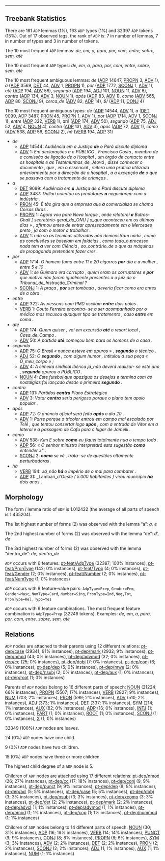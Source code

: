 

--------------------------------------------------------------------------------

## Treebank Statistics

There are 161 `ADP` lemmas (1%), 163 `ADP` types (1%) and 32397 `ADP` tokens (15%).
Out of 17 observed tags, the rank of `ADP` is: 7 in number of lemmas, 7 in number of types and 3 in number of tokens.

The 10 most frequent `ADP` lemmas: _de, em, a, para, por, com, entre, sobre, sem, até_

The 10 most frequent `ADP` types:  _de, em, a, para, por, com, entre, sobre, sem, até_

The 10 most frequent ambiguous lemmas: _de_ ([ADP]() 14647, [PROPN]() 3, [ADV]() 1), _a_ ([ADP]() 3569, [DET]() 44, [ADV]() 1, [PROPN]() 1), _por_ ([ADP]() 1772, [SCONJ]() 1, [ADV]() 1), _até_ ([ADP]() 194, [ADV]() 58), _segundo_ ([ADP]() 194, [ADJ]() 101, [NOUN]() 11, [ADV]() 6), _contra_ ([ADP]() 134, [ADV]() 3, [NOUN]() 1), _após_ ([ADP]() 83, [ADV]() 1), _como_ ([ADV]() 565, [ADP]() 80, [SCONJ]() 9), _cerca_de_ ([ADV]() 82, [ADP]() 14), _$/_ ([ADP]() 11, [CONJ]() 4)

The 10 most frequent ambiguous types:  _de_ ([ADP]() 14544, [ADV]() 1), _a_ ([DET]() 9099, [ADP]() 3487, [PRON]() 45, [PROPN]() 1, [ADV]() 1), _por_ ([ADP]() 1714, [ADV]() 1, [SCONJ]() 1), _entre_ ([ADP]() 322, [VERB]() 1), _até_ ([ADP]() 174, [ADV]() 50), _segundo_ ([ADP]() 75, [ADJ]() 52, [ADV]() 4, [NOUN]() 4), _contra_ ([ADP]() 131, [ADV]() 3), _após_ ([ADP]() 72, [ADV]() 1), _como_ ([ADV]() 538, [ADP]() 56, [SCONJ]() 2), _há_ ([VERB]() 194, [ADP]() 31)


* _de_
  * [ADP]() 14544: _Audiência em a Justiça <b>de</b> o Pará discute diploma_
  * [ADV]() 1: _Em declarações a o PÚBLICO , Francisco Costa , membro de a comissão de ligação de o Hospital , um órgão de contacto entre os hospitais e as Testemunhas_de_Jeová , disse conhecer o documento , que , em o essencial , reitera uma prática utilizada anteriormente por a direcção de o hospital , a a excepção <b>de</b> o que se passava com o tratamento de crianças ._
* _a_
  * [DET]() 9099: _Audiência em <b>a</b> Justiça de o Pará discute diploma_
  * [ADP]() 3487: _Dallari orientou os produtores <b>a</b> negociarem com a indústria ._
  * [PRON]() 45: _É tão gira que a empresa que <b>a</b> comercializa se chama Coisas Giras ._
  * [PROPN]() 1: _Agora vou para Nova Iorque , onde relatarei <b>a</b> Butros-Ghali [ secretário-geral_da_ONU ] o_que aconteceu em os últimos dias » , afirmou antes de entrar apressadamente em o Mercedes preto , já com o motor a trabalhar ._
  * [ADV]() 1: _não só as técnicas utilizadas não demonstram nada , como as conclusões se baseiam em falácias , como todo_o processo nada tem <b>a</b> ver com Ciência , ao_contrário_de o que as máquinas de propaganda pretendem fazer crer ._
* _por_
  * [ADP]() 1714: _O homem fuma entre 11 e 20 cigarros <b>por</b> dia e a mulher , entre 5 e 10 ._
  * [ADV]() 1: _se Guímaro era corrupto , quem eram os corruptores e <b>por</b> que motivo não foram igualmente presentes a o juiz de o Tribunal_de_Instrução_Criminal ?_
  * [SCONJ]() 1: _A praça , <b>por</b> ser tombada , deveria ficar como era antes de a obra ._
* _entre_
  * [ADP]() 322: _As pessoas com PMD oscilam <b>entre</b> dois pólos ._
  * [VERB]() 1: _Couto Ferreira encontra- se a ser acompanhado por o médico mas recusou qualquer tipo de tratamento , caso <b>entre</b> em coma ._
* _até_
  * [ADP]() 174: _Quem quiser , vai em excursão <b>até</b> o resort local , Casa_de_Campo ._
  * [ADV]() 50: _A partida <b>até</b> começou bem para os homens de a casa ._
* _segundo_
  * [ADP]() 75: _O Brasil « nunca esteve em apuros » , <b>segundo</b> o técnico ._
  * [ADJ]() 52: _O <b>segundo</b> , com algum humor , intitulou a sua peça « O_meu_corpo » ;_
  * [ADV]() 4: _A cimeira sindical ibérica já_não deverá realizar- se este ano , <b>segundo</b> apurou o PÚBLICO ._
  * [NOUN]() 4: _Este futebol que apazigua os desejos e termina com as nostalgias foi lançado desde o primeiro <b>segundo</b> ._
* _contra_
  * [ADP]() 131: _Partidos <b>contra</b> Plano Estratégico_
  * [ADV]() 3: _Votar <b>contra</b> seria perigoso porque o plano tem apoio popular ._
* _após_
  * [ADP]() 72: _O anúncio oficial será feito <b>após</b> o dia 20 ._
  * [ADV]() 1: _Parte porque o tricolor entrou em campo mal escalado por Telê , que tentou consertar logo <b>após</b> , com a entrada de Vítor em a lateral e a passagem de Cafu para o lugar de Jamelli ._
* _como_
  * [ADV]() 538: _Kim E sobre <b>como</b> eu fiquei totalmente nua o tempo todo ._
  * [ADP]() 56: _« O senhor ministro interpretará esta sugestão <b>como</b> entender »" ._
  * [SCONJ]() 2: _<b>como</b> se vê , trata- se de questões altamente perturbadoras ._
* _há_
  * [VERB]() 194: _Já_não <b>há</b> o império de o mal para combater ._
  * [ADP]() 31: _Lambari_d'_Oeste ( 5.000 habitantes ) virou município <b>há</b> dois anos ._

## Morphology

The form / lemma ratio of `ADP` is 1.012422 (the average of all parts of speech is 1.435204).

The 1st highest number of forms (2) was observed with the lemma “a”: _a, e_

The 2nd highest number of forms (2) was observed with the lemma “de”: _d', de_

The 3rd highest number of forms (2) was observed with the lemma “dentro_de”: _de, dentro_de_

`ADP` occurs with 6 features: [pt-feat/AdpType]() (32397; 100% instances), [pt-feat/PronType]() (142; 0% instances), [pt-feat/Typo]() (4; 0% instances), [pt-feat/Gender]() (2; 0% instances), [pt-feat/Number]() (2; 0% instances), [pt-feat/NumType]() (1; 0% instances)

`ADP` occurs with 8 feature-value pairs: `AdpType=Prep`, `Gender=Fem`, `Gender=Masc`, `NumType=Card`, `Number=Sing`, `PronType=Ind,Neg,Tot`, `PronType=Rel`, `Typo=Yes`

`ADP` occurs with 6 feature combinations.
The most frequent feature combination is `AdpType=Prep` (32249 tokens).
Examples: _de, em, a, para, por, com, entre, sobre, sem, até_


## Relations

`ADP` nodes are attached to their parents using 12 different relations: [pt-dep/case]() (29341; 91% instances), [pt-dep/mark]() (2932; 9% instances), [pt-dep/nmod]() (43; 0% instances), [pt-dep/advmod]() (32; 0% instances), [pt-dep/cc]() (25; 0% instances), [pt-dep/dobj]() (7; 0% instances), [pt-dep/conj]() (6; 0% instances), [pt-dep/dep]() (5; 0% instances), [pt-dep/mwe]() (2; 0% instances), [pt-dep/nsubj]() (2; 0% instances), [pt-dep/aux]() (1; 0% instances), [pt-dep/root]() (1; 0% instances)

Parents of `ADP` nodes belong to 16 different parts of speech: [NOUN]() (21224; 66% instances), [PROPN]() (5507; 17% instances), [VERB]() (2827; 9% instances), [NUM]() (703; 2% instances), [PRON]() (599; 2% instances), [ADV]() (510; 2% instances), [ADJ]() (373; 1% instances), [DET]() (337; 1% instances), [SYM]() (214; 1% instances), [AUX]() (82; 0% instances), [ADP]() (16; 0% instances), [INTJ]() (1; 0% instances), [PART]() (1; 0% instances), [ROOT]() (1; 0% instances), [SCONJ]() (1; 0% instances), [X]() (1; 0% instances)

32349 (100%) `ADP` nodes are leaves.

24 (0%) `ADP` nodes have one child.

9 (0%) `ADP` nodes have two children.

15 (0%) `ADP` nodes have three or more children.

The highest child degree of a `ADP` node is 5.

Children of `ADP` nodes are attached using 17 different relations: [pt-dep/nmod]() (26; 27% instances), [pt-dep/cc]() (17; 18% instances), [pt-dep/conj]() (9; 9% instances), [pt-dep/punct]() (9; 9% instances), [pt-dep/dep]() (8; 8% instances), [pt-dep/acl]() (5; 5% instances), [pt-dep/case]() (5; 5% instances), [pt-dep/dobj]() (3; 3% instances), [pt-dep/nsubj]() (3; 3% instances), [pt-dep/xcomp]() (3; 3% instances), [pt-dep/det]() (2; 2% instances), [pt-dep/mark]() (2; 2% instances), [pt-dep/advcl]() (1; 1% instances), [pt-dep/advmod]() (1; 1% instances), [pt-dep/amod]() (1; 1% instances), [pt-dep/cop]() (1; 1% instances), [pt-dep/nummod]() (1; 1% instances)

Children of `ADP` nodes belong to 14 different parts of speech: [NOUN]() (30; 31% instances), [ADP]() (16; 16% instances), [VERB]() (14; 14% instances), [PUNCT]() (9; 9% instances), [CONJ]() (8; 8% instances), [PROPN]() (6; 6% instances), [SYM]() (3; 3% instances), [ADV]() (2; 2% instances), [DET]() (2; 2% instances), [PRON]() (2; 2% instances), [SCONJ]() (2; 2% instances), [ADJ]() (1; 1% instances), [AUX]() (1; 1% instances), [NUM]() (1; 1% instances)

